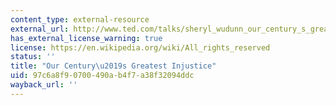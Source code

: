 ```yaml
---
content_type: external-resource
external_url: http://www.ted.com/talks/sheryl_wudunn_our_century_s_greatest_injustice
has_external_license_warning: true
license: https://en.wikipedia.org/wiki/All_rights_reserved
status: ''
title: "Our Century\u2019s Greatest Injustice"
uid: 97c6a8f9-0700-490a-b4f7-a38f32094ddc
wayback_url: ''
---
```

